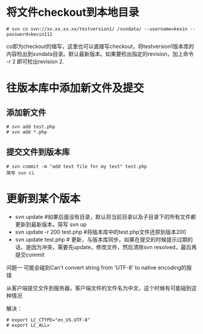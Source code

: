 # 将文件checkout到本地目录
```
# svn co svn://xx.xx.xx.xx/testversion1/ /svndata/ --username=kevin --password=kevin111
```

co即为checkout的缩写，这里也可以直接写checkout，将testversion1版本库的内容检出到svndata目录。默认最新版本。如果要检出指定的revision，加上命令 -r 2 即可检出revision 2.


# 往版本库中添加新文件及提交
## 添加新文件
```
# svn add test.php
# svn add *.php
```

## 提交文件到版本库
```
# svn commit -m "add test file for my test" test.php
简写 svn ci
```

# 更新到某个版本
- svn update     #如果后面没有目录，默认将当前目录以及子目录下的所有文件都更新到最新版本。简写 svn up
- svn update -r 200 test.php     #将版本库中的test.php文件还原到版本200
- svn update test.php     # 更新，与版本库同步。如果在提交的时候提示过期的话，是因为冲突，需要先update，修改文件，然后清除svn resolved，最后再提交commit


问题一
可能会碰到Can't convert string from 'UTF-8' to native encoding的报错

从客户端提交文件到服务器，客户端文件的文件名为中文，这个时候有可能碰到这种情况

解决：
```
# export LC_CTYPE="en_US.UTF-8"
# export LC_ALL=
```

